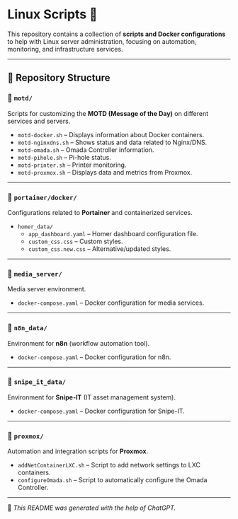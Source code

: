 # Linux Scripts 🐧

This repository contains a collection of **scripts and Docker configurations** to help with Linux server administration, focusing on automation, monitoring, and infrastructure services.

---

## 📂 Repository Structure

### 🔹 `motd/`
Scripts for customizing the **MOTD (Message of the Day)** on different services and servers.

- `motd-docker.sh` – Displays information about Docker containers.  
- `motd-nginxdns.sh` – Shows status and data related to Nginx/DNS.  
- `motd-omada.sh` – Omada Controller information.  
- `motd-pihole.sh` – Pi-hole status.  
- `motd-printer.sh` – Printer monitoring.  
- `motd-proxmox.sh` – Displays data and metrics from Proxmox.  

---

### 🔹 `portainer/docker/`
Configurations related to **Portainer** and containerized services.

- `homer_data/`  
  - `app_dashboard.yaml` – Homer dashboard configuration file.  
  - `custom_css.css` – Custom styles.  
  - `custom_css.new.css` – Alternative/updated styles.  

---

### 🔹 `media_server/`
Media server environment.

- `docker-compose.yaml` – Docker configuration for media services.  

---

### 🔹 `n8n_data/`
Environment for **n8n** (workflow automation tool).

- `docker-compose.yaml` – Docker configuration for n8n.  

---

### 🔹 `snipe_it_data/`
Environment for **Snipe-IT** (IT asset management system).

- `docker-compose.yaml` – Docker configuration for Snipe-IT.  

---

### 🔹 `proxmox/`
Automation and integration scripts for **Proxmox**.

- `addNetContainerLXC.sh` – Script to add network settings to LXC containers.  
- `configureOmada.sh` – Script to automatically configure the Omada Controller.  

---

📌 *This README was generated with the help of ChatGPT.*  
